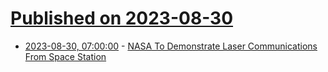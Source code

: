 # [Published on 2023-08-30](index.md)

* [2023-08-30, 07:00:00](https://science.slashdot.org/story/23/08/30/017243/nasa-to-demonstrate-laser-communications-from-space-station?utm_source=rss1.0mainlinkanon&utm_medium=feed) - [NASA To Demonstrate Laser Communications From Space Station](https://science.slashdot.org/story/23/08/30/017243/nasa-to-demonstrate-laser-communications-from-space-station?utm_source=rss1.0mainlinkanon&utm_medium=feed)
